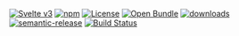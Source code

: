 [![Svelte v3](https://img.shields.io/badge/svelte-v3-orange.svg)](https://svelte.dev)
[![npm](https://img.shields.io/npm/v/@konsumation/frontend-svelte.svg)](https://www.npmjs.com/package/@konsumation/frontend-svelte)
[![License](https://img.shields.io/badge/License-BSD%203--Clause-blue.svg)](https://opensource.org/licenses/BSD-3-Clause)
[![Open Bundle](https://bundlejs.com/badge-light.svg)](https://bundlejs.com/?q=@konsumation/frontend-svelte)
[![downloads](http://img.shields.io/npm/dm/@konsumation/frontend-svelte.svg?style=flat-square)](https://npmjs.org/package/@konsumation/frontend-svelte)
[![semantic-release](https://img.shields.io/badge/%20%20%F0%9F%93%A6%F0%9F%9A%80-semantic--release-e10079.svg)](https://github.com/konsumation/konsum-frontend-svelte.git)
[![Build Status](https://img.shields.io/endpoint.svg?url=https%3A%2F%2Factions-badge.atrox.dev%2Fkonsumation%2Fkonsum-frontend-svelte%2Fbadge\&style=flat)](https://actions-badge.atrox.dev/konsumation/konsum-frontend-svelte/goto)
